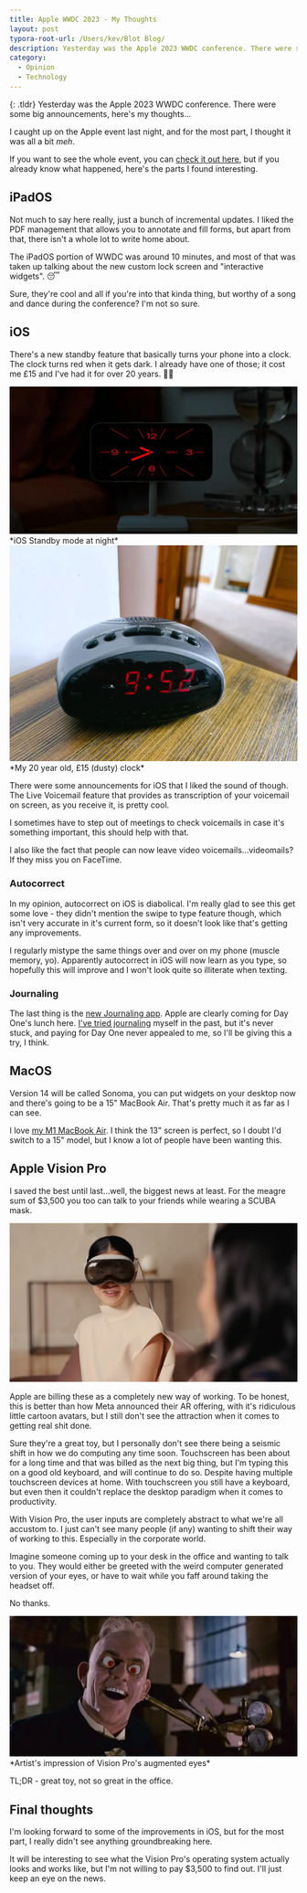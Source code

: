 ```yaml
---
title: Apple WWDC 2023 - My Thoughts
layout: post
typora-root-url: /Users/kev/Blot Blog/
description: Yesterday was the Apple 2023 WWDC conference. There were some big announcements, here's my thoughts...
category:
  - Opinion
  - Technology
---
```


{: .tldr}
Yesterday was the Apple 2023 WWDC conference. There were some big announcements, here's my thoughts...


I caught up on the Apple event last night, and for the most part, I thought it was all a bit *meh*.

If you want to see the whole event, you can [check it out here](https://www.youtube.com/watch?v=GYkq9Rgoj8E), but if you already know what happened, here's the parts I found interesting.

## iPadOS

Not much to say here really, just a bunch of incremental updates. I liked the PDF management that allows you to annotate and fill forms, but apart from that, there isn't a whole lot to write home about.

The iPadOS portion of WWDC was around 10 minutes, and most of that was taken up talking about the new custom lock screen and "interactive widgets". 😴

Sure, they're cool and all if you're into that kinda thing, but worthy of a song and dance during the conference? I'm not so sure.

## iOS

There's a new standby feature that basically turns your phone into a clock. The clock turns red when it gets dark. I already have one of those; it cost me £15 and I've had it for over 20 years. 🤷‍♂️

<img loading="lazy" src="/assets/images/ios-standby-night.webp" alt="ios-standby-night" />
*iOS Standby mode at night*

<img loading="lazy" src="/assets/images/20-year-old-clock.webp" alt="20-year-old-clock" />
*My 20 year old, £15 (dusty) clock*

There were some announcements for iOS that I liked the sound of though. The Live Voicemail feature that provides as transcription of your voicemail on screen, as you receive it, is pretty cool.

I sometimes have to step out of meetings to check voicemails in case it's something important, this should help with that.

I also like the fact that people can now leave video voicemails...videomails? If they miss you on FaceTime.

### Autocorrect

In my opinion, autocorrect on iOS is diabolical. I'm really glad to see this get some love - they didn't mention the swipe to type feature though, which isn't very accurate in it's current form, so it doesn't look like that's getting any improvements.

I regularly mistype the same things over and over on my phone (muscle memory, yo). Apparently autocorrect in iOS will now learn as you type, so hopefully this will improve and I won't look quite so illiterate when texting.

### Journaling

The last thing is the [new Journaling app](https://techcrunch.com/2023/06/05/apple-introduces-a-dedicated-journal-app-in-ios-17/). Apple are clearly coming for Day One's lunch here. [I've tried journaling](https://kevquirk.com/building-a-self-hosted-journal) myself in the past, but it's never stuck, and paying for Day One never appealed to me, so I'll be giving this a try, I think.

## MacOS

Version 14 will be called Sonoma, you can put widgets on your desktop now and there's going to be a 15" MacBook Air. That's pretty much it as far as I can see.

I love [my M1 MacBook Air](https://kevquirk.com/macbook-m1-4-month-update). I think the 13" screen is perfect, so I doubt I'd switch to a 15" model, but I know a lot of people have been wanting this.

## Apple Vision Pro

I saved the best until last...well, the biggest news at least. For the meagre sum of $3,500 you too can talk to your friends while wearing a SCUBA mask.

<img loading="lazy" src="/assets/images/apple-vision-pro.webp" alt="apple-vision-pro" />

Apple are billing these as a completely new way of working. To be honest, this is better than how Meta announced their AR offering, with it's ridiculous little cartoon avatars, but I still don't see the attraction when it comes to getting real shit done.

Sure they're a great toy, but I personally don't see there being a seismic shift in how we do computing any time soon. Touchscreen has been about for a long time and that was billed as the next big thing, but I'm typing this on a good old keyboard, and will continue to do so. Despite having multiple touchscreen devices at home. With touchscreen you still have a keyboard, but even then it couldn't replace the desktop paradigm when it comes to productivity.

With Vision Pro, the user inputs are completely abstract to what we're all accustom to. I just can't see many people (if any) wanting to shift their way of working to this. Especially in the corporate world.

Imagine someone coming up to your desk in the office and wanting to talk to you. They would either be greeted with the weird computer generated version of your eyes, or have to wait while you faff around taking the headset off.

No thanks.

<img loading="lazy" src="/assets/images/roger-rabit-eyes.webp" alt="roger-rabit-eyes" />
*Artist's impression of Vision Pro's augmented eyes*

TL;DR - great toy, not so great in the office.

## Final thoughts

I'm looking forward to some of the improvements in iOS, but for the most part, I really didn't see anything groundbreaking here.

It will be interesting to see what the Vision Pro's operating system actually looks and works like, but I'm not willing to pay $3,500 to find out. I'll just keep an eye on the news.